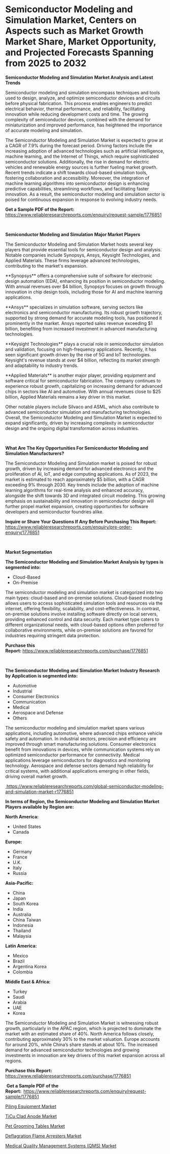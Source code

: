 <p><h1>Semiconductor Modeling and Simulation Market, Centers on Aspects such as Market Growth Market Share, Market Opportunity, and Projected Forecasts Spanning from 2025 to 2032</h1></p><p><strong>Semiconductor Modeling and Simulation Market Analysis and Latest Trends</strong></p>
<p><p>Semiconductor modeling and simulation encompass techniques and tools used to design, analyze, and optimize semiconductor devices and circuits before physical fabrication. This process enables engineers to predict electrical behavior, thermal performance, and reliability, facilitating innovation while reducing development costs and time. The growing complexity of semiconductor devices, combined with the demand for miniaturization and improved performance, has heightened the importance of accurate modeling and simulation. </p><p>The Semiconductor Modeling and Simulation Market is expected to grow at a CAGR of 7.9% during the forecast period. Driving factors include the increasing adoption of advanced technologies such as artificial intelligence, machine learning, and the Internet of Things, which require sophisticated semiconductor solutions. Additionally, the rise in demand for electric vehicles and renewable energy sources is further fueling market growth. Recent trends indicate a shift towards cloud-based simulation tools, fostering collaboration and accessibility. Moreover, the integration of machine learning algorithms into semiconductor design is enhancing predictive capabilities, streamlining workflows, and facilitating faster innovation. As a result, the semiconductor modeling and simulation sector is poised for continuous expansion in response to evolving industry needs.</p></p>
<p><strong>Get a Sample PDF of the Report:&nbsp;</strong> <a href="https://www.reliableresearchreports.com/enquiry/request-sample/1776851?utm_campaign=11&utm_medium=2&utm_source=Github&utm_content=ia&utm_term=25032025&utm_id=semiconductor-modeling-and-simulation">https://www.reliableresearchreports.com/enquiry/request-sample/1776851</a></p>
<p>&nbsp;</p>
<p><strong>Semiconductor Modeling and Simulation Major Market Players</strong></p>
<p><p>The Semiconductor Modeling and Simulation Market hosts several key players that provide essential tools for semiconductor design and analysis. Notable companies include Synopsys, Ansys, Keysight Technologies, and Applied Materials. These firms leverage advanced technologies, contributing to the market's expansion.</p><p>**Synopsys** offers a comprehensive suite of software for electronic design automation (EDA), enhancing its position in semiconductor modeling. With annual revenues over $4 billion, Synopsys focuses on growth through innovation in chip design tools, including those for AI and machine learning applications.</p><p>**Ansys** specializes in simulation software, serving sectors like electronics and semiconductor manufacturing. Its robust growth trajectory, supported by strong demand for accurate modeling tools, has positioned it prominently in the market. Ansys reported sales revenue exceeding $1 billion, benefiting from increased investment in advanced manufacturing technologies.</p><p>**Keysight Technologies** plays a crucial role in semiconductor simulation and validation, focusing on high-frequency applications. Recently, it has seen significant growth driven by the rise of 5G and IoT technologies. Keysight's revenue stands at over $4 billion, reflecting its market strength and adaptability to industry trends.</p><p>**Applied Materials** is another major player, providing equipment and software critical for semiconductor fabrication. The company continues to experience robust growth, capitalizing on increasing demand for advanced chips in sectors like AI and automotive. With annual revenues close to $25 billion, Applied Materials remains a key driver in this market.</p><p>Other notable players include Silvaco and ASML, which also contribute to advanced semiconductor simulation and manufacturing technologies. Overall, the Semiconductor Modeling and Simulation Market is expected to expand significantly, driven by increasing complexity in semiconductor design and the ongoing digital transformation across industries.</p></p>
<p>&nbsp;</p>
<p><strong>What Are The Key Opportunities For Semiconductor Modeling and Simulation Manufacturers?</strong></p>
<p><p>The Semiconductor Modeling and Simulation market is poised for robust growth, driven by increasing demand for advanced electronics and the proliferation of AI, IoT, and edge computing applications. As of 2023, the market is estimated to reach approximately $5 billion, with a CAGR exceeding 9% through 2030. Key trends include the adoption of machine learning algorithms for real-time analysis and enhanced accuracy, alongside the shift towards 3D and integrated circuit modeling. This growing emphasis on sustainability and innovation in semiconductor design will further propel market expansion, creating opportunities for software developers and semiconductor foundries alike.</p></p>
<p><strong>Inquire or Share Your Questions If Any Before Purchasing This Report:</strong> <a href="https://www.reliableresearchreports.com/enquiry/pre-order-enquiry/1776851?utm_campaign=11&utm_medium=2&utm_source=Github&utm_content=ia&utm_term=25032025&utm_id=semiconductor-modeling-and-simulation">https://www.reliableresearchreports.com/enquiry/pre-order-enquiry/1776851</a></p>
<p>&nbsp;</p>
<p><strong>Market Segmentation</strong></p>
<p><strong>The Semiconductor Modeling and Simulation Market Analysis by types is segmented into:</strong></p>
<p><ul><li>Cloud-Based</li><li>On-Premise</li></ul></p>
<p><p>The semiconductor modeling and simulation market is categorized into two main types: cloud-based and on-premise solutions. Cloud-based modeling allows users to access sophisticated simulation tools and resources via the internet, offering flexibility, scalability, and cost-effectiveness. In contrast, on-premise solutions involve installing software directly on local servers, providing enhanced control and data security. Each market type caters to different organizational needs, with cloud-based options often preferred for collaborative environments, while on-premise solutions are favored for industries requiring stringent data protection.</p></p>
<p><strong>Purchase this Report:&nbsp;</strong><a href="https://www.reliableresearchreports.com/purchase/1776851?utm_campaign=11&utm_medium=2&utm_source=Github&utm_content=ia&utm_term=25032025&utm_id=semiconductor-modeling-and-simulation">https://www.reliableresearchreports.com/purchase/1776851</a></p>
<p>&nbsp;</p>
<p><strong>The Semiconductor Modeling and Simulation Market Industry Research by Application is segmented into:</strong></p>
<p><ul><li>Automotive</li><li>Industrial</li><li>Consumer Electronics</li><li>Communication</li><li>Medical</li><li>Aerospace and Defense</li><li>Others</li></ul></p>
<p><p>The semiconductor modeling and simulation market spans various applications, including automotive, where advanced chips enhance vehicle safety and automation. In industrial sectors, precision and efficiency are improved through smart manufacturing solutions. Consumer electronics benefit from innovations in devices, while communication systems rely on optimized semiconductor performance for connectivity. Medical applications leverage semiconductors for diagnostics and monitoring technology. Aerospace and defense sectors demand high reliability for critical systems, with additional applications emerging in other fields, driving overall market growth.</p></p>
<p><a href="https://www.reliableresearchreports.com/global-semiconductor-modeling-and-simulation-market-r1776851?utm_campaign=11&utm_medium=2&utm_source=Github&utm_content=ia&utm_term=25032025&utm_id=semiconductor-modeling-and-simulation">&nbsp;https://www.reliableresearchreports.com/global-semiconductor-modeling-and-simulation-market-r1776851</a></p>
<p><strong>In terms of Region, the Semiconductor Modeling and Simulation Market Players available by Region are:</strong></p>
<p>
    <p> <strong> North America: </strong>
        <ul>
            <li>United States</li>
            <li>Canada</li>
        </ul>
        </p> 
    <p> <strong> Europe: </strong>
        <ul>
            <li>Germany</li>
            <li>France</li>
            <li>U.K.</li>
            <li>Italy</li>
            <li>Russia</li>
        </ul>
        </p> 
    <p> <strong> Asia-Pacific: </strong>
        <ul>
            <li>China</li>
            <li>Japan</li>
            <li>South Korea</li>
            <li>India</li>
            <li>Australia</li>
            <li>China Taiwan</li>
            <li>Indonesia</li>
            <li>Thailand</li>
            <li>Malaysia</li>
        </ul>
        </p> 
    <p> <strong> Latin America: </strong>
        <ul>
            <li>Mexico</li>
            <li>Brazil</li>
            <li>Argentina Korea</li>
            <li>Colombia</li>
        </ul>
        </p> 
    <p> <strong> Middle East & Africa: </strong>
        <ul>
            <li>Turkey</li>
            <li>Saudi</li>
            <li>Arabia</li>
            <li>UAE</li>
            <li>Korea</li>
        </ul>
    </p>
    </p>
<p><p>The Semiconductor Modeling and Simulation Market is witnessing robust growth, particularly in the APAC region, which is projected to dominate the market with an estimated share of 40%. North America follows closely, contributing approximately 30% to the market valuation. Europe accounts for around 20%, while China’s share stands at about 10%. The increased demand for advanced semiconductor technologies and growing investments in innovation are key drivers of this market expansion across all regions.</p></p>
<p><strong>Purchase this Report: </strong><a href="https://www.reliableresearchreports.com/purchase/1776851?utm_campaign=11&utm_medium=2&utm_source=Github&utm_content=ia&utm_term=25032025&utm_id=semiconductor-modeling-and-simulation">https://www.reliableresearchreports.com/purchase/1776851</a></p>
<p>&nbsp;<strong>Get a Sample PDF of the Report:&nbsp;&nbsp;</strong><a href="https://www.reliableresearchreports.com/enquiry/request-sample/1776851?utm_campaign=11&utm_medium=2&utm_source=Github&utm_content=ia&utm_term=25032025&utm_id=semiconductor-modeling-and-simulation">https://www.reliableresearchreports.com/enquiry/request-sample/1776851</a></p>
<p><strong></strong></p>
<p><p><a href="https://www.linkedin.com/pulse/examining-piling-equipment-market-manufacturing-segments-4wjpf?utm_campaign=11&utm_medium=2&utm_source=Github&utm_content=ia&utm_term=25032025&utm_id=semiconductor-modeling-and-simulation">Piling Equipment Market</a></p><p><a href="https://github.com/zappasuccofz/Market-Research-Report-List-1/blob/main/ticu-clad-anode-market.md?utm_campaign=11&utm_medium=2&utm_source=Github&utm_content=ia&utm_term=25032025&utm_id=semiconductor-modeling-and-simulation">TiCu Clad Anode Market</a></p><p><a href="https://www.linkedin.com/pulse/global-study-pet-grooming-tables-market-from-2025-2032-1el2f?utm_campaign=11&utm_medium=2&utm_source=Github&utm_content=ia&utm_term=25032025&utm_id=semiconductor-modeling-and-simulation">Pet Grooming Tables Market</a></p><p><a href="https://www.linkedin.com/pulse/focus-deflagration-flame-arresters-market-trends-metrics-nujif?utm_campaign=11&utm_medium=2&utm_source=Github&utm_content=ia&utm_term=25032025&utm_id=semiconductor-modeling-and-simulation">Deflagration Flame Arresters Market</a></p><p><a href="https://github.com/lamlebienz7j/Market-Research-Report-List-1/blob/main/medical-quality-management-systems-qms-market.md?utm_campaign=11&utm_medium=2&utm_source=Github&utm_content=ia&utm_term=25032025&utm_id=semiconductor-modeling-and-simulation">Medical Quality Management Systems (QMS) Market</a></p></p>